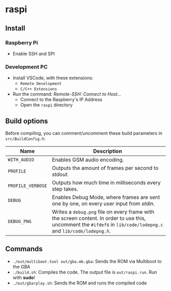 # raspi

## Install

### Raspberry Pi

- Enable SSH and SPI

### Development PC

- Install VSCode, with these extensions:
  * `Remote Development`
  * `C/C++ Extensions`
- Run the command: _Remote-SSH: Connect to Host..._
  * Connect to the Raspberry's IP Address
  * Open the `raspi` directory

## Build options

Before compiling, you can comment/uncomment these build parameters in `src/BuildConfig.h`:

Name | Description
--- | ---
`WITH_AUDIO` | Enables GSM audio encoding.
`PROFILE` | Outputs the amount of frames per second to _stdout_.
`PROFILE_VERBOSE` | Outputs how much time in milliseconds every step takes.
`DEBUG` | Enables Debug Mode, where frames are sent one by one, on every user input from _stdin_.
`DEBUG_PNG` | Writes a `debug.png` file on every frame with the screen content. In order to use this, uncomment the `#ifdef`s in `lib/code/lodepng.c` and `lib/code/lodepng.h`.

## Commands

- `./out/multiboot.tool out/gba.mb.gba`: Sends the ROM via Multiboot to the GBA
- `./build.sh`: Compiles the code. The output file is `out/raspi.run`. Run with **sudo**!
- `./out/gbarplay.sh`: Sends the ROM and runs the compiled code
